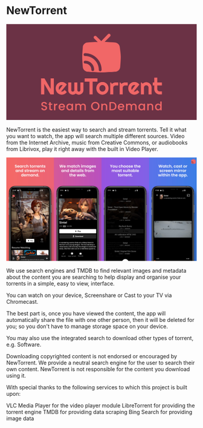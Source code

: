# NewTorrent

![image](https://raw.githubusercontent.com/newtorrentapp/NewTorrent/main/screens/banner.jpg)


NewTorrent is the easiest way to search and stream torrents. Tell it what you want to watch, the app will search multiple different sources. Video from the Internet Archive, music from Creative Commons, or audiobooks from Librivox, play it right away with the built in Video Player. 

![image](https://raw.githubusercontent.com/newtorrentapp/NewTorrent/main/screens/ScreenShotBanner.jpg)


We use search engines and TMDB to find relevant images and metadata about the content you are searching to help display and organise your torrents in a simple, easy to view, interface. 

You can watch on your device, Screenshare or Cast to your TV via Chromecast. 

The best part is, once you have viewed the content, the app will automatically share the file with one other person, then it will be deleted for you; so you don't have to manage storage space on your device. 

You may also use the integrated search to download other types of torrent, e.g. Software. 



Downloading copyrighted content is not endorsed or encouraged by NewTorrent. We provide a neutral search engine for the user to search their own content. NewTorrent is not responsible for the content you download using it.


With special thanks to the following services to which this project is built upon:

VLC Media Player for the video player module
LibreTorrent for providing the torrent engine
TMDB for providing data scraping
Bing Search for providing image data

